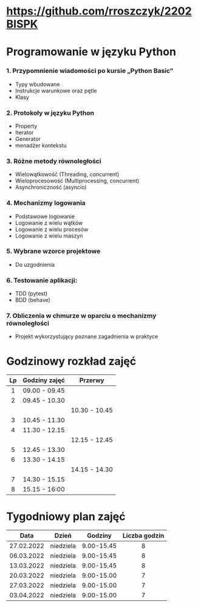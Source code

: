 # https://github.com/rroszczyk/2202BISPK

# Programowanie w języku Python

### 1. Przypomnienie wiadomości po kursie „Python Basic”
- Typy wbudowane
- Instrukcje warunkowe oraz pętle
- Klasy

### 2. Protokoły w języku Python
- Property
- Iterator
- Generator
- menadżer kontekstu

### 3. Różne metody równoległości
- Wielowątkowość (Threading, concurrent)
- Wieloprocesowość (Multiprocessing, concurrent)
- Asynchroniczność (asyncio)

### 4. Mechanizmy logowania
- Podstawowe logowanie
- Logowanie z wielu wątków
- Logowanie z wielu procesów
- Logowanie z wielu maszyn

### 5. Wybrane wzorce projektowe
- Do uzgodnienia

### 6. Testowanie aplikacji:
- TDD (pytest)
- BDD (behave)

### 7. Obliczenia w chmurze w oparciu o mechanizmy równoległości
- Projekt wykorzystujący poznane zagadnienia w praktyce

# Godzinowy rozkład zajęć

| Lp | Godziny zajęć | Przerwy       |
|:--:|:-------------:|:-------------:|
|  1 | 09.00 - 09.45 |               |
|  2 | 09.45 - 10.30 |               |
|    |               | 10.30 - 10.45 |
|  3 | 10.45 - 11.30 |               |
|  4 | 11.30 - 12.15 |               |
|    |               | 12.15 - 12.45 |
|  5 | 12.45 - 13.30 |               |
|  6 | 13.30 - 14.15 |               |
|    |               | 14.15 - 14.30 |
|  7 | 14.30 - 15.15 |               |
|  8 | 15.15 - 16:00 |               |

# Tygodniowy plan zajęć

|    Data    |   Dzień   |   Godziny  | Liczba godzin |
|:----------:|:---------:|:----------:|:-------------:|
| 27.02.2022 | niedziela | 9.00-15.45 |       8       |
| 06.03.2022 | niedziela | 9.00-15.45 |       8       |
| 13.03.2022 | niedziela | 9.00-15.45 |       8       |
| 20.03.2022 | niedziela | 9.00-15.00 |       7       |
| 27.03.2022 | niedziela | 9.00-15.00 |       7       |
| 03.04.2022 | niedziela | 9.00-15.00 |       7       |
